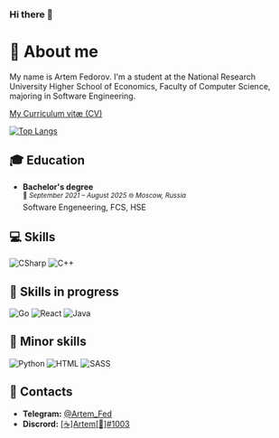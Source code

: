 ### Hi there 👋

<!--
**ArtemFed/ArtemFed** is a ✨ _special_ ✨ repository because its `README.md` (this file) appears on your GitHub profile.

Here are some ideas to get you started:

- 🔭 I’m currently working on ...
- 🌱 I’m currently learning ... 
- 👯 I’m looking to collaborate on ...
- 🤔 I’m looking for help with ...
- 💬 Ask me about ...
- 📫 How to reach me: ...
- 😄 Pronouns: ...
- ⚡ Fun fact: ...
-->


# :milky_way: About me
My name is Artem Fedorov. I'm a student at the National Research University Higher School of Economics, Faculty of Computer Science, majoring in Software Engineering. <br>

[My Curriculum vitæ (CV)](https://disk.yandex.ru/d/sNW41pmlPdjl3Q)


[![Top Langs](https://github-readme-stats.vercel.app/api/top-langs/?username=ArtemFed&langs_count=8&hide=assembly,jupyter%20notebook,cmake,rich%20text%20format&theme=radical)](https://github.com/anuraghazra/github-readme-stats)

## :mortar_board: Education

<!--
[![Readme Card](https://github-readme-stats.vercel.app/api/pin/?username=anuraghazra&repo=github-readme-stats)](https://github.com/anuraghazra/github-readme-stats)
-->

- **Bachelor's degree**<br />
<sup>:date: *September 2021 – August 2025* :globe_with_meridians: *Moscow, Russia* </sup><br />
Software Engeneering, FCS, HSE

## :computer: Skills

![CSharp](https://img.shields.io/badge/-CSharp-blueviolet?style=for-the-badge&logo=csharp&logoColor=white)
![C++](https://img.shields.io/badge/C%2B%2B-00599C?style=for-the-badge&logo=c%2B%2B&logoColor=white)

## :mag_right: Skills in progress

![Go](https://img.shields.io/badge/go-%2300ADD8.svg?style=for-the-badge&logo=go&logoColor=white)
![React](https://img.shields.io/badge/react-%2320232a.svg?style=for-the-badge&logo=react&logoColor=%2361DAFB)
![Java](https://img.shields.io/badge/Java-ED8B00?style=for-the-badge&logo=java&logoColor=white)

## :book: Minor skills
![Python](https://img.shields.io/badge/Python-14354C?style=for-the-badge&logo=python&logoColor=white)
![HTML](https://img.shields.io/badge/HTML5-E34F26?style=for-the-badge&logo=html5&logoColor=white)
![SASS](https://img.shields.io/badge/Sass-CC6699?style=for-the-badge&logo=sass&logoColor=white)


<!--
## :pushpin: Projects
  ### :notebook_with_decorative_cover: Landing page
  [**Collider** - bar/coworking *(finished)*](https://foxleren.github.io/collider) | [***GitHub***](https://github.com/foxleren/collider) <br/>
  [**Commode** - restaurant/club *(in process)*](https://foxleren.github.io/commode) | [***GitHub***](https://github.com/foxleren/commode) <br/>
  [**Metoshi** - multilingual site for the platform for the sale of NFT tokens *(in process)*](https://foxleren.github.io/metoshi/) | [***GitHub***](https://github.com/foxleren/metoshi)
-->

## 🤝 Contacts

- **Telegram:** [@Artem_Fed](https://t.me/Artem_Fed)
- **Discrord:** [[☕]Artem[💖]#1003](https://discordapp.com/users/343370058774609920)
